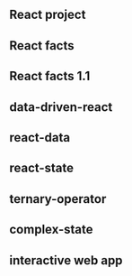 ## React project

## React facts

## React facts 1.1

## data-driven-react

## react-data

## react-state

## ternary-operator

## complex-state

## interactive web app
